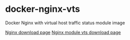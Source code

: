 # docker-nginx-vts
Docker Nginx with virtual host traffic status module image

[Nginx download page](https://nginx.org/en/download.html)
[Nginx module vts download page](https://github.com/vozlt/nginx-module-vts/tags)

